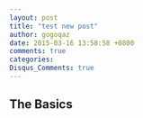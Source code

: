 ```yaml
---
layout: post
title: "test new post"
author: gogoqaz
date: 2015-03-16 13:58:58 +0800
comments: true
categories: 
Disqus_Comments: true
---
```


## The Basics

